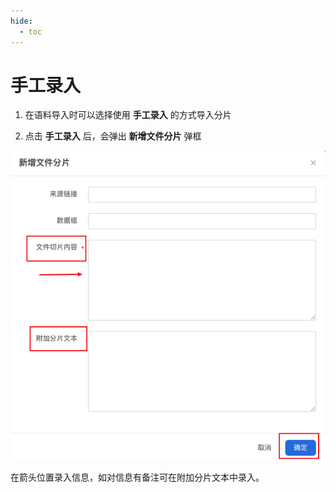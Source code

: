 ```yaml
---
hide:
  - toc
---
```


# 手工录入

1. 在语料导入时可以选择使用 **手工录入** 的方式导入分片

2. 点击 **手工录入** 后，会弹出 **新增文件分片** 弹框

![manual](./images/manual.png)

在箭头位置录入信息，如对信息有备注可在附加分片文本中录入。
